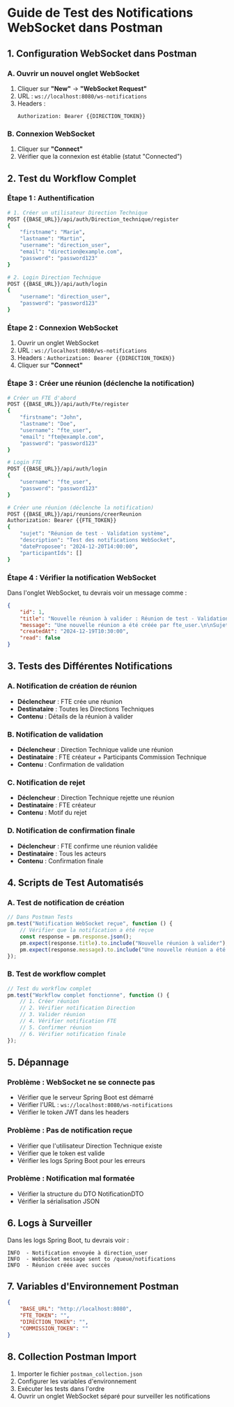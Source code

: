 # Guide de Test des Notifications WebSocket dans Postman

## 1. Configuration WebSocket dans Postman

### A. Ouvrir un nouvel onglet WebSocket
1. Cliquer sur **"New"** → **"WebSocket Request"**
2. URL : `ws://localhost:8080/ws-notifications`
3. Headers :
   ```
   Authorization: Bearer {{DIRECTION_TOKEN}}
   ```

### B. Connexion WebSocket
1. Cliquer sur **"Connect"**
2. Vérifier que la connexion est établie (statut "Connected")

## 2. Test du Workflow Complet

### Étape 1 : Authentification
```bash
# 1. Créer un utilisateur Direction Technique
POST {{BASE_URL}}/api/auth/Direction_technique/register
{
    "firstname": "Marie",
    "lastname": "Martin", 
    "username": "direction_user",
    "email": "direction@example.com",
    "password": "password123"
}

# 2. Login Direction Technique
POST {{BASE_URL}}/api/auth/login
{
    "username": "direction_user",
    "password": "password123"
}
```

### Étape 2 : Connexion WebSocket
1. Ouvrir un onglet WebSocket
2. URL : `ws://localhost:8080/ws-notifications`
3. Headers : `Authorization: Bearer {{DIRECTION_TOKEN}}`
4. Cliquer sur **"Connect"**

### Étape 3 : Créer une réunion (déclenche la notification)
```bash
# Créer un FTE d'abord
POST {{BASE_URL}}/api/auth/Fte/register
{
    "firstname": "John",
    "lastname": "Doe",
    "username": "fte_user", 
    "email": "fte@example.com",
    "password": "password123"
}

# Login FTE
POST {{BASE_URL}}/api/auth/login
{
    "username": "fte_user",
    "password": "password123"
}

# Créer une réunion (déclenche la notification)
POST {{BASE_URL}}/api/reunions/creerReunion
Authorization: Bearer {{FTE_TOKEN}}
{
    "sujet": "Réunion de test - Validation système",
    "description": "Test des notifications WebSocket", 
    "dateProposee": "2024-12-20T14:00:00",
    "participantIds": []
}
```

### Étape 4 : Vérifier la notification WebSocket
Dans l'onglet WebSocket, tu devrais voir un message comme :
```json
{
    "id": 1,
    "title": "Nouvelle réunion à valider : Réunion de test - Validation système",
    "message": "Une nouvelle réunion a été créée par fte_user.\n\nSujet : Réunion de test - Validation système\nDate proposée : 20/12/2024 14:00\n\nVeuillez examiner et valider cette réunion.",
    "createdAt": "2024-12-19T10:30:00",
    "read": false
}
```

## 3. Tests des Différentes Notifications

### A. Notification de création de réunion
- **Déclencheur** : FTE crée une réunion
- **Destinataire** : Toutes les Directions Techniques
- **Contenu** : Détails de la réunion à valider

### B. Notification de validation
- **Déclencheur** : Direction Technique valide une réunion
- **Destinataire** : FTE créateur + Participants Commission Technique
- **Contenu** : Confirmation de validation

### C. Notification de rejet
- **Déclencheur** : Direction Technique rejette une réunion
- **Destinataire** : FTE créateur
- **Contenu** : Motif du rejet

### D. Notification de confirmation finale
- **Déclencheur** : FTE confirme une réunion validée
- **Destinataire** : Tous les acteurs
- **Contenu** : Confirmation finale

## 4. Scripts de Test Automatisés

### A. Test de notification de création
```javascript
// Dans Postman Tests
pm.test("Notification WebSocket reçue", function () {
    // Vérifier que la notification a été reçue
    const response = pm.response.json();
    pm.expect(response.title).to.include("Nouvelle réunion à valider");
    pm.expect(response.message).to.include("Une nouvelle réunion a été créée");
});
```

### B. Test de workflow complet
```javascript
// Test du workflow complet
pm.test("Workflow complet fonctionne", function () {
    // 1. Créer réunion
    // 2. Vérifier notification Direction
    // 3. Valider réunion
    // 4. Vérifier notification FTE
    // 5. Confirmer réunion
    // 6. Vérifier notification finale
});
```

## 5. Dépannage

### Problème : WebSocket ne se connecte pas
- Vérifier que le serveur Spring Boot est démarré
- Vérifier l'URL : `ws://localhost:8080/ws-notifications`
- Vérifier le token JWT dans les headers

### Problème : Pas de notification reçue
- Vérifier que l'utilisateur Direction Technique existe
- Vérifier que le token est valide
- Vérifier les logs Spring Boot pour les erreurs

### Problème : Notification mal formatée
- Vérifier la structure du DTO NotificationDTO
- Vérifier la sérialisation JSON

## 6. Logs à Surveiller

Dans les logs Spring Boot, tu devrais voir :
```
INFO  - Notification envoyée à direction_user
INFO  - WebSocket message sent to /queue/notifications
INFO  - Réunion créée avec succès
```

## 7. Variables d'Environnement Postman

```json
{
    "BASE_URL": "http://localhost:8080",
    "FTE_TOKEN": "",
    "DIRECTION_TOKEN": "",
    "COMMISSION_TOKEN": ""
}
```

## 8. Collection Postman Import

1. Importer le fichier `postman_collection.json`
2. Configurer les variables d'environnement
3. Exécuter les tests dans l'ordre
4. Ouvrir un onglet WebSocket séparé pour surveiller les notifications 